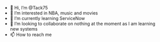 - 👋 Hi, I’m @Tack75
- 👀 I’m interested in NBA, music and movies
- 🌱 I’m currently learning ServiceNow
- 💞️ I’m looking to collaborate on nothing at the moment as I am learning new systems
- 📫 How to reach me 

<!---
Tack75/Tack75 is a ✨ special ✨ repository because its `README.md` (this file) appears on your GitHub profile.
You can click the Preview link to take a look at your changes.
--->
